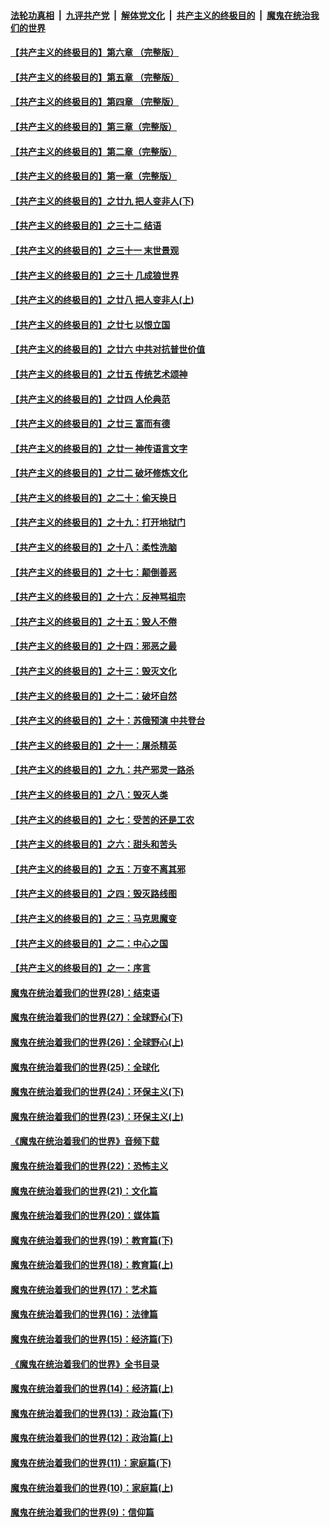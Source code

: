 

####  [法轮功真相](../../../../basic/blob/master/README.md?t=04061601) &nbsp;|&nbsp; [九评共产党](../../../../9ping.md/blob/master/README.md?t=04061601) &nbsp;|&nbsp; [解体党文化](../../../../jtdwh.md/blob/master/README.md?t=04061601)  &nbsp;|&nbsp; [共产主义的终极目的](../../../../gczydzjmd.md/blob/master/README.md?t=04061601) &nbsp;|&nbsp; [魔鬼在统治我们的世界](../../../../mgztzwmdsj.md/blob/master/README.md?t=04061601) 

#### [【共产主义的终极目的】第六章 （完整版）](../pages/nsc422/n11428913.md?t=04061601) 

#### [【共产主义的终极目的】第五章 （完整版）](../pages/nsc422/n11428912.md?t=04061601) 

#### [【共产主义的终极目的】第四章 （完整版）](../pages/nsc422/n11428907.md?t=04061601) 

#### [【共产主义的终极目的】第三章（完整版）](../pages/nsc422/n11428848.md?t=04061601) 

#### [【共产主义的终极目的】第二章（完整版）](../pages/nsc422/n11428831.md?t=04061601) 

#### [【共产主义的终极目的】第一章（完整版）](../pages/nsc422/n11417651.md?t=04061601) 

#### [【共产主义的终极目的】之廿九 把人变非人(下)](../pages/nsc422/n11344140.md?t=04061601) 

#### [【共产主义的终极目的】之三十二 结语](../pages/nsc422/n11360535.md?t=04061601) 

#### [【共产主义的终极目的】之三十一 末世景观](../pages/nsc422/n11351129.md?t=04061601) 

#### [【共产主义的终极目的】之三十 几成狼世界](../pages/nsc422/n11348280.md?t=04061601) 

#### [【共产主义的终极目的】之廿八 把人变非人(上)](../pages/nsc422/n11340492.md?t=04061601) 

#### [【共产主义的终极目的】之廿七 以恨立国](../pages/nsc422/n11336944.md?t=04061601) 

#### [【共产主义的终极目的】之廿六 中共对抗普世价值](../pages/nsc422/n11324785.md?t=04061601) 

#### [【共产主义的终极目的】之廿五 传统艺术颂神](../pages/nsc422/n11296396.md?t=04061601) 

#### [【共产主义的终极目的】之廿四 人伦典范](../pages/nsc422/n11296397.md?t=04061601) 

#### [【共产主义的终极目的】之廿三 富而有德](../pages/nsc422/n11283598.md?t=04061601) 

#### [【共产主义的终极目的】之廿一 神传语言文字](../pages/nsc422/n11263265.md?t=04061601) 

#### [【共产主义的终极目的】之廿二 破坏修炼文化](../pages/nsc422/n11245728.md?t=04061601) 

#### [【共产主义的终极目的】之二十：偷天换日](../pages/nsc422/n11238846.md?t=04061601) 

#### [【共产主义的终极目的】之十九：打开地狱门](../pages/nsc422/n11206376.md?t=04061601) 

#### [【共产主义的终极目的】之十八：柔性洗脑](../pages/nsc422/n11199994.md?t=04061601) 

#### [【共产主义的终极目的】之十七：颠倒善恶](../pages/nsc422/n11179782.md?t=04061601) 

#### [【共产主义的终极目的】之十六：反神骂祖宗](../pages/nsc422/n11166798.md?t=04061601) 

#### [【共产主义的终极目的】之十五：毁人不倦](../pages/nsc422/n11166792.md?t=04061601) 

#### [【共产主义的终极目的】之十四：邪恶之最](../pages/nsc422/n11150249.md?t=04061601) 

#### [【共产主义的终极目的】之十三：毁灭文化](../pages/nsc422/n11135227.md?t=04061601) 

#### [【共产主义的终极目的】之十二：破坏自然](../pages/nsc422/n11135214.md?t=04061601) 

#### [【共产主义的终极目的】之十：苏俄预演 中共登台](../pages/nsc422/n11118424.md?t=04061601) 

#### [【共产主义的终极目的】之十一：屠杀精英](../pages/nsc422/n11118442.md?t=04061601) 

#### [【共产主义的终极目的】之九：共产邪灵一路杀](../pages/nsc422/n11114139.md?t=04061601) 

#### [【共产主义的终极目的】之八：毁灭人类](../pages/nsc422/n11108503.md?t=04061601) 

#### [【共产主义的终极目的】之七：受苦的还是工农](../pages/nsc422/n11101809.md?t=04061601) 

#### [【共产主义的终极目的】之六：甜头和苦头](../pages/nsc422/n11096971.md?t=04061601) 

#### [【共产主义的终极目的】之五：万变不离其邪](../pages/nsc422/n11091285.md?t=04061601) 

#### [【共产主义的终极目的】之四：毁灭路线图](../pages/nsc422/n11086284.md?t=04061601) 

#### [【共产主义的终极目的】之三：马克思魔变](../pages/nsc422/n11061941.md?t=04061601) 

#### [【共产主义的终极目的】之二：中心之国](../pages/nsc422/n11047728.md?t=04061601) 

#### [【共产主义的终极目的】之一：序言](../pages/nsc422/n11086077.md?t=04061601) 

#### [魔鬼在统治着我们的世界(28)：结束语](../pages/nsc422/n10936246.md?t=04061601) 

#### [魔鬼在统治着我们的世界(27)：全球野心(下)](../pages/nsc422/n10928319.md?t=04061601) 

#### [魔鬼在统治着我们的世界(26)：全球野心(上)](../pages/nsc422/n10900318.md?t=04061601) 

#### [魔鬼在统治着我们的世界(25)：全球化](../pages/nsc422/n10788205.md?t=04061601) 

#### [魔鬼在统治着我们的世界(24)：环保主义(下)](../pages/nsc422/n10695307.md?t=04061601) 

#### [魔鬼在统治着我们的世界(23)：环保主义(上)](../pages/nsc422/n10688613.md?t=04061601) 

#### [《魔鬼在统治着我们的世界》音频下载](../pages/nsc422/n10635553.md?t=04061601) 

#### [魔鬼在统治着我们的世界(22)：恐怖主义](../pages/nsc422/n10614727.md?t=04061601) 

#### [魔鬼在统治着我们的世界(21)：文化篇](../pages/nsc422/n10597706.md?t=04061601) 

#### [魔鬼在统治着我们的世界(20)：媒体篇](../pages/nsc422/n10586579.md?t=04061601) 

#### [魔鬼在统治着我们的世界(19)：教育篇(下)](../pages/nsc422/n10564808.md?t=04061601) 

#### [魔鬼在统治着我们的世界(18)：教育篇(上)](../pages/nsc422/n10526970.md?t=04061601) 

#### [魔鬼在统治着我们的世界(17)：艺术篇](../pages/nsc422/n10499093.md?t=04061601) 

#### [魔鬼在统治着我们的世界(16)：法律篇](../pages/nsc422/n10485969.md?t=04061601) 

#### [魔鬼在统治着我们的世界(15)：经济篇(下)](../pages/nsc422/n10469975.md?t=04061601) 

#### [《魔鬼在统治着我们的世界》全书目录](../pages/nsc422/n10464261.md?t=04061601) 

#### [魔鬼在统治着我们的世界(14)：经济篇(上)](../pages/nsc422/n10457370.md?t=04061601) 

#### [魔鬼在统治着我们的世界(13)：政治篇(下)](../pages/nsc422/n10448270.md?t=04061601) 

#### [魔鬼在统治着我们的世界(12)：政治篇(上)](../pages/nsc422/n10444576.md?t=04061601) 

#### [魔鬼在统治着我们的世界(11)：家庭篇(下)](../pages/nsc422/n10440961.md?t=04061601) 

#### [魔鬼在统治着我们的世界(10)：家庭篇(上)](../pages/nsc422/n10435448.md?t=04061601) 

#### [魔鬼在统治着我们的世界(9)：信仰篇](../pages/nsc422/n10432159.md?t=04061601) 

